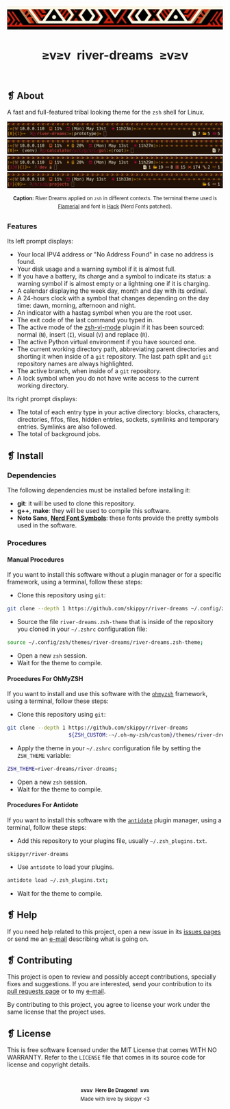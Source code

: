 <div align="center">
    <img alt="" src="assets/ornament.webp" />
</div>
<h1 align="center">≥v≥v&ensp;river-dreams&ensp;≥v≥v</h1>
<div align="center">
    <img alt="" src="https://img.shields.io/github/license/skippyr/river-dreams?style=plastic&label=%E2%B8%96%20license&labelColor=%23221107&color=%23990b3a" />
    &nbsp;
    <img alt="" src="https://img.shields.io/github/v/tag/skippyr/river-dreams?style=plastic&label=%E2%B8%96%20tag&labelColor=%23221107&color=%23990b3a" />
    &nbsp;
    <img alt="" src="https://img.shields.io/github/commit-activity/t/skippyr/river-dreams?style=plastic&label=%E2%B8%96%20commits&labelColor=%23221107&color=%23990b3a" />
    &nbsp;
    <img alt="" src="https://img.shields.io/github/stars/skippyr/river-dreams?style=plastic&label=%E2%B8%96%20stars&labelColor=%23221107&color=%23990b3a" />
</div>

## ❡ About

A fast and full-featured tribal looking theme for the `zsh` shell for Linux.

<p align="center">
    <img alt="" src="assets/preview-0.webp" />
    <img alt="" src="assets/preview-1.webp" />
    <img alt="" src="assets/preview-2.webp" />
    <img alt="" src="assets/preview-3.webp" />
</p>
<p align="center"><sup><strong>Caption:</strong> River Dreams applied on <code>zsh</code> in different contexts. The terminal theme used is <a href="https://github.com/skippyr/flamerial">Flamerial</a> and font is <a href="https://www.nerdfonts.com/font-downloads">Hack</a> (Nerd Fonts patched).</sup></p>

### Features

Its left prompt displays:

- Your local IPV4 address or "No Address Found" in case no address is found.
- Your disk usage and a warning symbol if it is almost full.
- If you have a battery, its charge and a symbol to indicate its status: a warning symbol if is almost empty or a lightning one if it is charging.
- A calendar displaying the week day, month and day with its ordinal.
- A 24-hours clock with a symbol that changes depending on the day time: dawn, morning, afternoon and night.
- An indicator with a hastag symbol when you are the root user.
- The exit code of the last command you typed in.
- The active mode of the [zsh-vi-mode](https://github.com/jeffreytse/zsh-vi-mode) plugin if it has been sourced: normal (`N`), insert (`I`), visual (`V`) and replace (`R`).
- The active Python virtual environment if you have sourced one.
- The current working directory path, abbreviating parent directories and shorting it when inside of a `git` repository. The last path split and `git` repository names are always highlighted.
- The active branch, when inside of a `git` repository.
- A lock symbol when you do not have write access to the current working directory.

Its right prompt displays:

- The total of each entry type in your active directory: blocks, characters, directories, fifos, files, hidden entries, sockets, symlinks and temporary entries. Symlinks are also followed.
- The total of background jobs.

## ❡ Install

### Dependencies

The following dependencies must be installed before installing it:

- **git**: it will be used to clone this repository.
- **g++**, **make**: they will be used to compile this software.
- **Noto Sans**, [**Nerd Font Symbols**](https://www.nerdfonts.com/font-downloads): these fonts provide the pretty symbols used in the software.

### Procedures

#### Manual Procedures

If you want to install this software without a plugin manager or for a specific framework, using a terminal, follow these steps:

- Clone this repository using `git`:

```sh
git clone --depth 1 https://github.com/skippyr/river-dreams ~/.config/zsh/themes/river-dreams;
```

- Source the file `river-dreams.zsh-theme` that is inside of the repository you cloned in your `~/.zshrc` configuration file:

```sh
source ~/.config/zsh/themes/river-dreams/river-dreams.zsh-theme;
```

- Open a new `zsh` session.
- Wait for the theme to compile.

#### Procedures For OhMyZSH

If you want to install and use this software with the [`ohmyzsh`](https://github.com/ohmyzsh/ohmyzsh) framework, using a terminal, follow these steps:

- Clone this repository using `git`:

```sh
git clone --depth 1 https://github.com/skippyr/river-dreams                                        \
                    ${ZSH_CUSTOM:-~/.oh-my-zsh/custom}/themes/river-dreams;
```

- Apply the theme in your `~/.zshrc` configuration file by setting the `ZSH_THEME` variable:

```zsh
ZSH_THEME=river-dreams/river-dreams;
```

- Open a new `zsh` session.
- Wait for the theme to compile.

#### Procedures For Antidote

If you want to install this software with the [`antidote`](https://github.com/mattmc3/antidote) plugin manager, using a terminal, follow these steps:

- Add this repository to your plugins file, usually `~/.zsh_plugins.txt`.

```
skippyr/river-dreams
```

- Use `antidote` to load your plugins.

```sh
antidote load ~/.zsh_plugins.txt;
```

- Wait for the theme to compile.

## ❡ Help

If you need help related to this project, open a new issue in its [issues pages](https://github.com/skippyr/river-dreams/issues) or send me an [e-mail](mailto:skippyr.developer@gmail.com) describing what is going on.

## ❡ Contributing

This project is open to review and possibly accept contributions, specially fixes and suggestions. If you are interested, send your contribution to its [pull requests page](https://github.com/skippyr/river-dreams/pulls) or to my [e-mail](mailto:skippyr.developer@gmail.com).

By contributing to this project, you agree to license your work under the same license that the project uses.

## ❡ License

This is free software licensed under the MIT License that comes WITH NO WARRANTY. Refer to the `LICENSE` file that comes in its source code for license and copyright details.

&ensp;
<p align="center"><sup><strong>≥v≥v&ensp;Here Be Dragons!&ensp;≥v≥</strong><br />Made with love by skippyr <3</sup></p>
